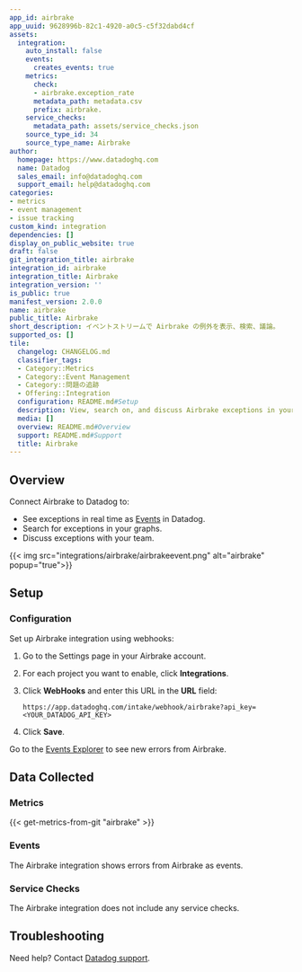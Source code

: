 ```yaml
---
app_id: airbrake
app_uuid: 9628996b-82c1-4920-a0c5-c5f32dabd4cf
assets:
  integration:
    auto_install: false
    events:
      creates_events: true
    metrics:
      check:
      - airbrake.exception_rate
      metadata_path: metadata.csv
      prefix: airbrake.
    service_checks:
      metadata_path: assets/service_checks.json
    source_type_id: 34
    source_type_name: Airbrake
author:
  homepage: https://www.datadoghq.com
  name: Datadog
  sales_email: info@datadoghq.com
  support_email: help@datadoghq.com
categories:
- metrics
- event management
- issue tracking
custom_kind: integration
dependencies: []
display_on_public_website: true
draft: false
git_integration_title: airbrake
integration_id: airbrake
integration_title: Airbrake
integration_version: ''
is_public: true
manifest_version: 2.0.0
name: airbrake
public_title: Airbrake
short_description: イベントストリームで Airbrake の例外を表示、検索、議論。
supported_os: []
tile:
  changelog: CHANGELOG.md
  classifier_tags:
  - Category::Metrics
  - Category::Event Management
  - Category::問題の追跡
  - Offering::Integration
  configuration: README.md#Setup
  description: View, search on, and discuss Airbrake exceptions in your event stream.
  media: []
  overview: README.md#Overview
  support: README.md#Support
  title: Airbrake
---
```


<!--  SOURCED FROM https://github.com/DataDog/integrations-internal-core -->
## Overview

Connect Airbrake to Datadog to:

- See exceptions in real time as [Events][1] in Datadog.
- Search for exceptions in your graphs.
- Discuss exceptions with your team.

{{< img src="integrations/airbrake/airbrakeevent.png" alt="airbrake" popup="true">}}

## Setup

### Configuration

Set up Airbrake integration using webhooks:

1. Go to the Settings page in your Airbrake account.

2. For each project you want to enable, click **Integrations**.

3. Click **WebHooks** and enter this URL in the **URL** field:

    ```text
    https://app.datadoghq.com/intake/webhook/airbrake?api_key=<YOUR_DATADOG_API_KEY>
    ```

4. Click **Save**.

Go to the [Events Explorer][2] to see new errors from Airbrake.

## Data Collected

### Metrics
{{< get-metrics-from-git "airbrake" >}}


### Events

The Airbrake integration shows errors from Airbrake as events.

### Service Checks

The Airbrake integration does not include any service checks.

## Troubleshooting

Need help? Contact [Datadog support][4].

[1]: https://docs.datadoghq.com/ja/events/
[2]: https://app.datadoghq.com/event/explorer
[3]: https://github.com/DataDog/integrations-internal-core/blob/main/airbrake/metadata.csv
[4]: https://docs.datadoghq.com/ja/help/